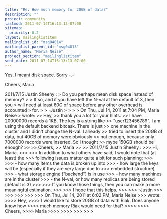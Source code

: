 ```yaml
---
title: "Re: How much memory for 20GB of data?"
description: ""
project: community
lastmod: 2011-07-14T16:13:13-07:00
sitemap:
  priority: 0.2
layout: mailinglistitem
mailinglist_id: "msg04014"
mailinglist_parent_id: "msg04013"
author_name: "Maria Neise"
project_section: "mailinglistitem"
sent_date: 2011-07-14T16:13:13-07:00
---
```



Yes, I meant disk space. Sorry -.-

Cheers,
Maria

2011/7/15 Justin Sheehy :
&gt; Do you perhaps mean disk space instead of memory?
&gt;
&gt; If so, and if you have left the N-val at the default of 3, then you
&gt; will need at least 60G of space before any other overhead is accounted
&gt; for.
&gt;
&gt; -Justin
&gt;
&gt;
&gt;
&gt; On Thu, Jul 14, 2011 at 7:04 PM, Maria Neise
&gt;  wrote:
&gt;&gt; Hey,
&gt;&gt; thank you a lot for your hints.
&gt;&gt; I have 20000000 records à 1KB. The key is a string like
&gt;&gt; "user123456789". I am using the default backend bitcask. There is just
&gt;&gt; one machine in the cluster and I didn't change the N-val. I already
&gt;&gt; tried to insert the 20GB of data, but 40GB of memory were obviously
&gt;&gt; not enough, because only 7000000 records were inserted. So I thought
&gt;&gt; mybe 150GB should be enough?
&gt;&gt;
&gt;&gt; Cheers,
&gt;&gt; Maria
&gt;&gt;
&gt;&gt; 2011/7/15 Justin Sheehy :
&gt;&gt;&gt; Hi, Maria.
&gt;&gt;&gt;
&gt;&gt;&gt; In addition to what others have said, I would note that (at least) the
&gt;&gt;&gt; following issues matter quite a bit for such planning:
&gt;&gt;&gt;
&gt;&gt;&gt; - how many items the data is broken up into
&gt;&gt;&gt; - how large the keys will be (especially if they are very large due to
&gt;&gt;&gt; embedded structure)
&gt;&gt;&gt; - what storage engine ("backend") is in use
&gt;&gt;&gt; - how many machines are in the cluster
&gt;&gt;&gt; - the N-val, or how many replicas are being stored (default is 3)
&gt;&gt;&gt;
&gt;&gt;&gt; If you know those things, then you can make a more meaningful estimation.
&gt;&gt;&gt;
&gt;&gt;&gt; I hope that this helps.
&gt;&gt;&gt;
&gt;&gt;&gt; -Justin
&gt;&gt;&gt;
&gt;&gt;&gt;
&gt;&gt;&gt;
&gt;&gt;&gt;
&gt;&gt;&gt; On Thu, Jul 14, 2011 at 6:02 PM, Maria Neise
&gt;&gt;&gt;  wrote:
&gt;&gt;&gt;&gt; Hey,
&gt;&gt;&gt;&gt; I would like to store 20GB of data with Riak. Does anyone know how
&gt;&gt;&gt;&gt; much memory Riak would need for that?
&gt;&gt;&gt;&gt;
&gt;&gt;&gt;&gt; Cheers,
&gt;&gt;&gt;&gt; Maria
&gt;&gt;&gt;&gt;
&gt;&gt;&gt;&gt;
&gt;&gt;&gt;
&gt;&gt;
&gt;

